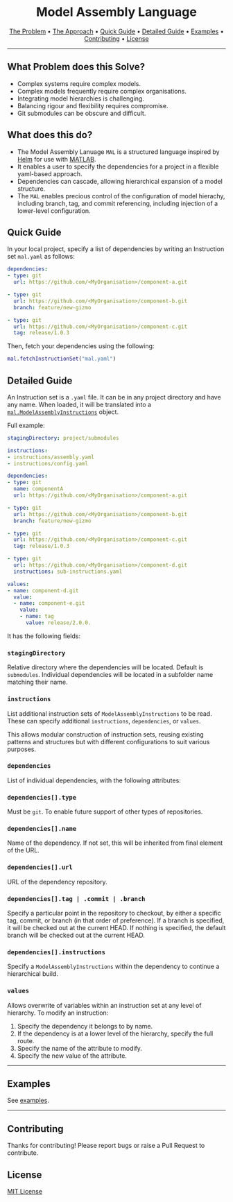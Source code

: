 <div align="center">

# Model Assembly Language

[The Problem](#what-problem-does-this-solve) •
[The Approach](#what-does-this-do) •
[Quick Guide](#quick-guide) •
[Detailed Guide](#detailed-guide) •
[Examples](#examples) •
[Contributing](#contributing) •
[License](#license)


</div>

---

## What Problem does this Solve?

* Complex systems require complex models.
* Complex models frequently require complex organisations.
* Integrating model hierarchies is challenging. 
* Balancing rigour and flexibility requires compromise.
* Git submodules can be obscure and difficult.


## What does this do?

* The Model Assembly Lanuage `MAL` is a structured language inspired by [Helm](https://helm.sh/) for use with [MATLAB](https://uk.mathworks.com/products/matlab.html).
* It enables a user to specify the dependencies for a project in a flexible yaml-based approach.
* Dependencies can cascade, allowing hierarchical expansion of a model structure.
* The `MAL` enables precious control of the configuration of model hierachy, including branch, tag, and commit referencing, including injection of a lower-level configuration.

## Quick Guide

In your local project, specify a list of dependencies by writing an Instruction set `mal.yaml` as follows:

```yaml 
dependencies:
- type: git
  url: https://github.com/<MyOrganisation>/component-a.git

- type: git
  url: https://github.com/<MyOrganisation>/component-b.git
  branch: feature/new-gizmo

- type: git
  url: https://github.com/<MyOrganisation>/component-c.git
  tag: release/1.0.3
```

Then, fetch your dependencies using the following:

```matlab
mal.fetchInstructionSet("mal.yaml")
```

## Detailed Guide

An Instruction set is a `.yaml` file. It can be in any project directory and have any name. When loaded, it will be translated into a [`mal.ModelAssemblyInstructions`](src/%2Bmal/ModelAssemblyInstructions.m) object.

Full example:

```yaml
stagingDirectory: project/submodules

instructions:
- instructions/assembly.yaml
- instructions/config.yaml

dependencies:
- type: git
  name: componentA
  url: https://github.com/<MyOrganisation>/component-a.git

- type: git
  url: https://github.com/<MyOrganisation>/component-b.git
  branch: feature/new-gizmo

- type: git
  url: https://github.com/<MyOrganisation>/component-c.git
  tag: release/1.0.3

- type: git
  url: https://github.com/<MyOrganisation>/component-d.git
  instructions: sub-instructions.yaml

values:
- name: component-d.git
  value: 
  - name: component-e.git
    value: 
    - name: tag
      value: release/2.0.0.
```

It has the following fields:

### `stagingDirectory`

Relative directory where the dependencies will be located. Default is `submodules`. Individual dependencies will be located in a subfolder name matching their name.

### `instructions`

List additional instruction sets of `ModelAssemblyInstructions` to be read. These can specify additional `instructions`, `dependencies`, or `values`.

This allows modular construction of instruction sets, reusing existing patterns and structures but with different configurations to suit various purposes.

### `dependencies`

List of individual dependencies, with the following attributes:

### `dependencies[].type`

Must be `git`. To enable future support of other types of repositories.

### `dependencies[].name`

Name of the dependency. If not set, this will be inherited from final element of the URL.

### `dependencies[].url`

URL of the dependency repository.

### `dependencies[].tag | .commit | .branch`

Specify a particular point in the repository to checkout, by either a specific tag, commit, or branch (in that order of preference). If a branch is specified, it will be checked out at the current HEAD. If nothing is specified, the default branch will be checked out at the current HEAD.

### `dependencies[].instructions`

Specify a `ModelAssemblyInstructions` within the dependency to continue a hierarchical build.

### `values`

Allows overwrite of variables within an instruction set at any level of hierarchy. To modify an instruction:

1. Specify the dependency it belongs to by name.
2. If the dependency is at a lower level of the hierarchy, specify the full route.
3. Specify the name of the attribute to modify.
4. Specify the new value of the attribute.

---

## Examples

See [examples](examples/readme.md).

---

## Contributing

Thanks for contributing! Please report bugs or raise a Pull Request to contribute.

## License

[MIT License](LICENSE)